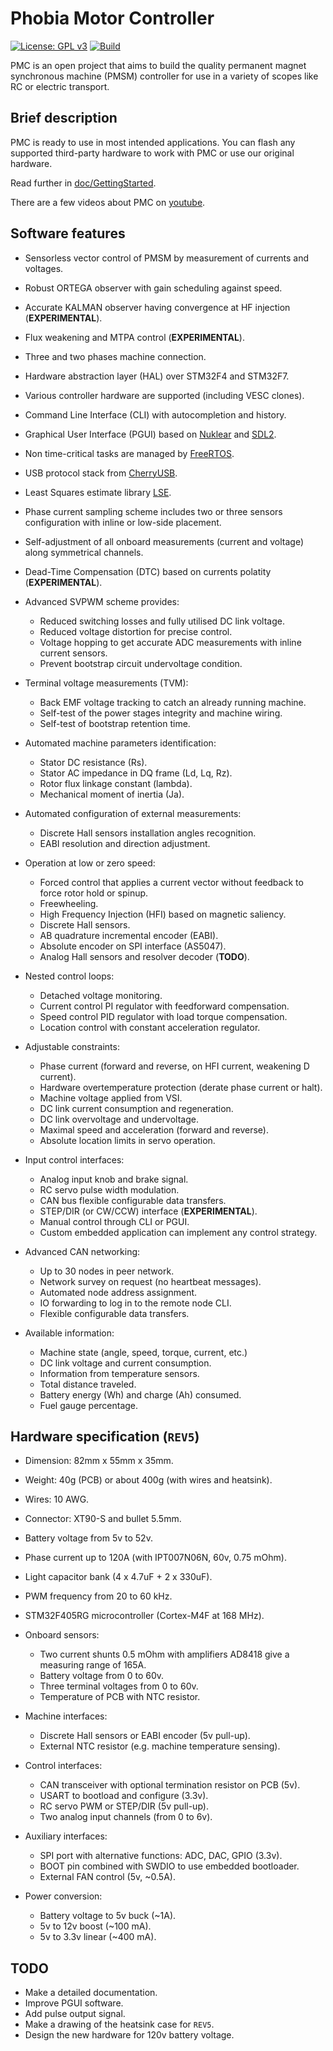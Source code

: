 # Phobia Motor Controller

[![License: GPL v3](https://img.shields.io/badge/License-GPLv3-blue.svg)](https://www.gnu.org/licenses/gpl-3.0)
[![Build](https://github.com/rombrew/phobia/actions/workflows/makefile.yml/badge.svg)](https://github.com/rombrew/phobia/actions/workflows/makefile.yml)

PMC is an open project that aims to build the quality permanent magnet
synchronous machine (PMSM) controller for use in a variety of scopes like RC or
electric transport.

## Brief description

PMC is ready to use in most intended applications. You can flash any supported
third-party hardware to work with PMC or use our original hardware.

Read further in [doc/GettingStarted](doc/GettingStarted.md).

There are a few videos about PMC on [youtube](https://www.youtube.com/@romblv).

## Software features

- Sensorless vector control of PMSM by measurement of currents and voltages.
- Robust ORTEGA observer with gain scheduling against speed.
- Accurate KALMAN observer having convergence at HF injection (**EXPERIMENTAL**).
- Flux weakening and MTPA control (**EXPERIMENTAL**).
- Three and two phases machine connection.
- Hardware abstraction layer (HAL) over STM32F4 and STM32F7.
- Various controller hardware are supported (including VESC clones).
- Command Line Interface (CLI) with autocompletion and history.
- Graphical User Interface (PGUI) based on
  [Nuklear](https://github.com/Immediate-Mode-UI/Nuklear) and
  [SDL2](https://www.libsdl.org/).
- Non time-critical tasks are managed by
  [FreeRTOS](http://www.freertos.org/).
- USB protocol stack from
  [CherryUSB](https://github.com/sakumisu/CherryUSB).
- Least Squares estimate library
  [LSE](https://github.com/rombrew/lse).


- Phase current sampling scheme includes two or three sensors configuration
  with inline or low-side placement.
- Self-adjustment of all onboard measurements (current and voltage) along
  symmetrical channels.
- Dead-Time Compensation (DTC) based on currents polatity (**EXPERIMENTAL**).

- Advanced SVPWM scheme provides:
	- Reduced switching losses and fully utilised DC link voltage.
	- Reduced voltage distortion for precise control.
	- Voltage hopping to get accurate ADC measurements with inline current sensors.
	- Prevent bootstrap circuit undervoltage condition.

- Terminal voltage measurements (TVM):
	- Back EMF voltage tracking to catch an already running machine.
	- Self-test of the power stages integrity and machine wiring.
	- Self-test of bootstrap retention time.

- Automated machine parameters identification:
	- Stator DC resistance (Rs).
	- Stator AC impedance in DQ frame (Ld, Lq, Rz).
	- Rotor flux linkage constant (lambda).
	- Mechanical moment of inertia (Ja).

- Automated configuration of external measurements:
	- Discrete Hall sensors installation angles recognition.
	- EABI resolution and direction adjustment.

- Operation at low or zero speed:
	- Forced control that applies a current vector without feedback to
	  force rotor hold or spinup.
	- Freewheeling.
	- High Frequency Injection (HFI) based on magnetic saliency.
	- Discrete Hall sensors.
	- AB quadrature incremental encoder (EABI).
	- Absolute encoder on SPI interface (AS5047).
	- Analog Hall sensors and resolver decoder (**TODO**).

- Nested control loops:
	- Detached voltage monitoring.
	- Current control PI regulator with feedforward compensation.
	- Speed control PID regulator with load torque compensation.
	- Location control with constant acceleration regulator.

- Adjustable constraints:
	- Phase current (forward and reverse, on HFI current, weakening D current).
	- Hardware overtemperature protection (derate phase current or halt).
	- Machine voltage applied from VSI.
	- DC link current consumption and regeneration.
	- DC link overvoltage and undervoltage.
	- Maximal speed and acceleration (forward and reverse).
	- Absolute location limits in servo operation.

- Input control interfaces:
	- Analog input knob and brake signal.
	- RC servo pulse width modulation.
	- CAN bus flexible configurable data transfers.
	- STEP/DIR (or CW/CCW) interface (**EXPERIMENTAL**).
	- Manual control through CLI or PGUI.
	- Custom embedded application can implement any control strategy.

- Advanced CAN networking:
	- Up to 30 nodes in peer network.
	- Network survey on request (no heartbeat messages).
	- Automated node address assignment.
	- IO forwarding to log in to the remote node CLI.
	- Flexible configurable data transfers.

- Available information:
	- Machine state (angle, speed, torque, current, etc.)
	- DC link voltage and current consumption.
	- Information from temperature sensors.
	- Total distance traveled.
	- Battery energy (Wh) and charge (Ah) consumed.
	- Fuel gauge percentage.

## Hardware specification (`REV5`)

- Dimension: 82mm x 55mm x 35mm.
- Weight: 40g (PCB) or about 400g (with wires and heatsink).
- Wires: 10 AWG.
- Connector: XT90-S and bullet 5.5mm.
- Battery voltage from 5v to 52v.
- Phase current up to 120A (with IPT007N06N, 60v, 0.75 mOhm).
- Light capacitor bank (4 x 4.7uF + 2 x 330uF).
- PWM frequency from 20 to 60 kHz.
- STM32F405RG microcontroller (Cortex-M4F at 168 MHz).

- Onboard sensors:
	- Two current shunts 0.5 mOhm with amplifiers AD8418 give a
	  measuring range of 165A.
	- Battery voltage from 0 to 60v.
	- Three terminal voltages from 0 to 60v.
	- Temperature of PCB with NTC resistor.

- Machine interfaces:
	- Discrete Hall sensors or EABI encoder (5v pull-up).
	- External NTC resistor (e.g. machine temperature sensing).

- Control interfaces:
	- CAN transceiver with optional termination resistor on PCB (5v).
	- USART to bootload and configure (3.3v).
	- RC servo PWM or STEP/DIR (5v pull-up).
	- Two analog input channels (from 0 to 6v).

- Auxiliary interfaces:
	- SPI port with alternative functions: ADC, DAC, GPIO (3.3v).
	- BOOT pin combined with SWDIO to use embedded bootloader.
	- External FAN control (5v, ~0.5A).

- Power conversion:
	- Battery voltage to 5v buck (~1A).
	- 5v to 12v boost (~100 mA).
	- 5v to 3.3v linear (~400 mA).

## TODO

- Make a detailed documentation.
- Improve PGUI software.
- Add pulse output signal.
- Make a drawing of the heatsink case for `REV5`.
- Design the new hardware for 120v battery voltage.

